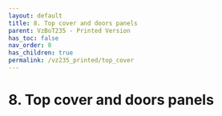 ```yaml
---
layout: default
title: 8. Top cover and doors panels
parent: VzBoT235 - Printed Version
has_toc: false
nav_order: 8
has_children: true
permalink: /vz235_printed/top_cover
---
```


# 8. Top cover and doors panels
